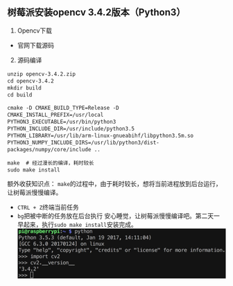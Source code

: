 ## 树莓派安装opencv 3.4.2版本（Python3）
1. Opencv下载
- 官网下载源码
2. 源码编译
```shell
unzip opencv-3.4.2.zip
cd opencv-3.4.2
mkdir build
cd build
```
```shell
cmake -D CMAKE_BUILD_TYPE=Release -D 
CMAKE_INSTALL_PREFIX=/usr/local 
PYTHON3_EXECUTABLE=/usr/bin/python3 
PYTHON_INCLUDE_DIR=/usr/include/python3.5 
PYTHON_LIBRARY=/usr/lib/arm-linux-gnueabihf/libpython3.5m.so PYTHON3_NUMPY_INCLUDE_DIRS=/usr/lib/python3/dist-packages/numpy/core/include ..
```
```shell
make  # 经过漫长的编译，耗时较长
sudo make install
```
额外收获知识点：
`make`的过程中，由于耗时较长，想将当前进程放到后台运行，让树莓派慢慢编译。
- `CTRL + Z`终端当前任务
- `bg`把被中断的任务放在后台执行
安心睡觉，让树莓派慢慢编译吧。第二天一早起来，执行`sudo make install`安装完成。
![](./pictures/opencv_install_sucess.jpeg)



